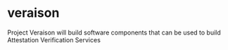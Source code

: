 # veraison
Project Veraison will build software components that can be used to build Attestation Verification Services
